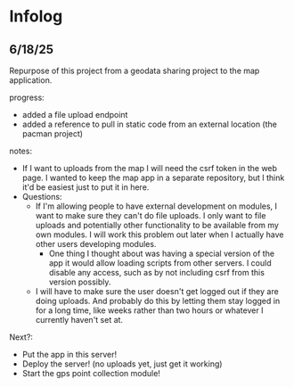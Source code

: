 # Infolog

## 6/18/25

Repurpose of this project from a geodata sharing project to the map application.

progress:

- added a file upload endpoint
- added a reference to pull in static code from an external location (the pacman project)

notes:

- If I want to uploads from the map I will need the csrf token in the web page. I wanted to keep the map app in a separate repository, but I think it'd be easiest just to put it in here.
- Questions:
    - If I'm allowing people to have external development on modules, I want to make sure they can't do file uploads. I only want to file uploads and potentially other functionality to be available from my own modules. I will work this problem out later when I actually have other users developing modules.
        - One thing I thought about was having a special version of the app it would allow loading scripts from other servers. I could disable any access, such as by not including csrf from this version possibly.
    - I will have to make sure the user doesn't get logged out if they are doing uploads. And probably do this by letting them stay logged in for a long time, like weeks rather than two hours or whatever I currently haven't set at.

Next?:

- Put the app in this server!
- Deploy the server! (no uploads yet, just get it working)
- Start the gps point collection module!